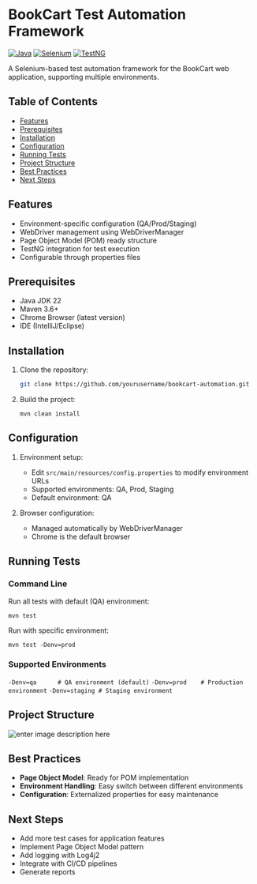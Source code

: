 
# BookCart Test Automation Framework

[![Java](https://img.shields.io/badge/Java-22-blue)](https://www.java.com/)
[![Selenium](https://img.shields.io/badge/Selenium-4.27.0-green)](https://www.selenium.dev/)
[![TestNG](https://img.shields.io/badge/TestNG-7.10.2-red)](https://testng.org/)

A Selenium-based test automation framework for the BookCart web application, supporting multiple environments.

## Table of Contents
- [Features](#features)
- [Prerequisites](#prerequisites)
- [Installation](#installation)
- [Configuration](#configuration)
- [Running Tests](#running-tests)
- [Project Structure](#project-structure)
- [Best Practices](#best-practices)
- [Next Steps](#next-steps)

## Features
- Environment-specific configuration (QA/Prod/Staging)
- WebDriver management using WebDriverManager
- Page Object Model (POM) ready structure
- TestNG integration for test execution
- Configurable through properties files

## Prerequisites
- Java JDK 22
- Maven 3.6+
- Chrome Browser (latest version)
- IDE (IntelliJ/Eclipse)

## Installation
1. Clone the repository:
   ```bash
   git clone https://github.com/yourusername/bookcart-automation.git
2.  Build the project:
    
 
    `mvn clean install` 
    

## Configuration

1.  Environment setup:
    
    -   Edit `src/main/resources/config.properties` to modify environment URLs
    -   Supported environments: QA, Prod, Staging
    -   Default environment: QA
2.  Browser configuration:
    
    -   Managed automatically by WebDriverManager
    -   Chrome is the default browser

## Running Tests

### Command Line

Run all tests with default (QA) environment:

`mvn test` 

Run with specific environment:

`mvn test -Denv=prod` 

### Supported Environments
`-Denv=qa      # QA environment (default)`
`-Denv=prod    # Production environment`
`-Denv=staging # Staging environment` 
    

## Project Structure

![enter image description here](https://github.com/user-attachments/assets/9ad19303-4a46-462f-9089-0616a8c219d7)


## Best Practices

-   **Page Object Model**: Ready for POM implementation
-   **Environment Handling**: Easy switch between different environments
-   **Configuration**: Externalized properties for easy maintenance

## Next Steps

-   Add more test cases for application features
-   Implement Page Object Model pattern
-   Add logging with Log4j2
-   Integrate with CI/CD pipelines
-   Generate reports


